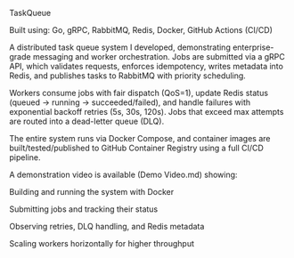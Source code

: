 TaskQueue

Built using: Go, gRPC, RabbitMQ, Redis, Docker, GitHub Actions (CI/CD)

A distributed task queue system I developed, demonstrating enterprise-grade messaging and worker orchestration. Jobs are submitted via a gRPC API, which validates requests, enforces idempotency, writes metadata into Redis, and publishes tasks to RabbitMQ with priority scheduling.

Workers consume jobs with fair dispatch (QoS=1), update Redis status (queued → running → succeeded/failed), and handle failures with exponential backoff retries (5s, 30s, 120s). Jobs that exceed max attempts are routed into a dead-letter queue (DLQ).

The entire system runs via Docker Compose, and container images are built/tested/published to GitHub Container Registry using a full CI/CD pipeline.

A demonstration video is available (Demo Video.md) showing:

Building and running the system with Docker

Submitting jobs and tracking their status

Observing retries, DLQ handling, and Redis metadata

Scaling workers horizontally for higher throughput

